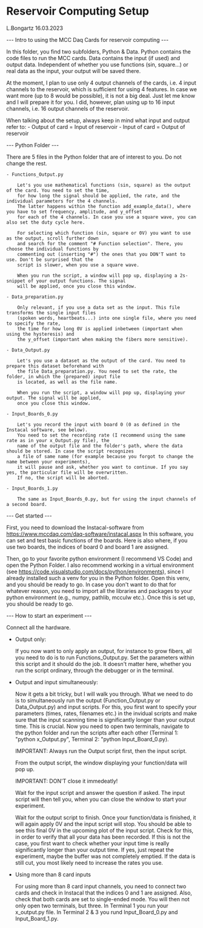 # Reservoir Computing Setup

L.Bongartz 16.03.2023

--- Intro to using the MCC Daq Cards for reservoir computing ---

In this folder, you find two subfolders, Python & Data. Python contains the code files to run the MCC
cards. Data contains the input (if used) and output data. Independent of whether you use functions
(sin, square...) or real data as the input, your output will be saved there.

At the moment, I plan to use only 4 output channels of the cards, i.e. 4 input channels to the reservoir, which is sufficient
for using 4 features. In case we want more (up to 8 would be possible), it is not a big deal. Just let me know and 
I will prepare it for you. I did, however, plan using up to 16 input channels, i.e. 16 output channels of the reservoir.

When talking about the setup, always keep in mind what input and output refer to:
	- Output of card = Input of reservoir
	- Input of card = Output of reservoir

--- Python Folder ---

There are 5 files in the Python folder that are of interest to you. Do not change the rest.

	- Functions_Output.py
		
		Let's you use mathematical functions (sin, square) as the output of the card. You need to set the time,
		for how long the signal should be applied, the rate, and the individual parameters for the 4 channels. 
		The latter happens within the function add_example_data(), where you have to set frequency, amplitude, and y_offset
		for each of the 4 channels. In case you use a square wave, you can also set the duty cycle here.
		
		For selecting which function (sin, square or 0V) you want to use as the output, scroll further down
		and search for the comment "# Function selection". There, you choose the individual functions by
		commenting out (inserting "#") the ones that you DON'T want to use. Don't be surprised that the
		script is slower, when you use a square wave.

		When you run the script, a window will pop up, displaying a 2s-snippet of your output functions. The signal
		will be applied, once you close this window.

	- Data_preparation.py
		
		Only relevant, if you use a data set as the input. This file transforms the single input files
		(spoken words, heartbeats...) into one single file, where you need to specify the rate, 
		the time for how long 0V is applied inbetween (important when using the hysteresis) and
		the y_offset (important when making the fibers more sensitive).

	- Data_Output.py
		
		Let's you use a dataset as the output of the card. You need to prepare this dataset beforehand with
		the file Data_preparation.py. You need to set the rate, the folder, in which the (prepared) input file
		is located, as well as the file name. 		

		When you run the script, a window will pop up, displaying your output. The signal will be applied, 
		once you close this window.

	- Input_Boards_0.py
	
		Let's you record the input with board 0 (0 as defined in the Instacal software, see below).
		You need to set the recording rate (I recommend using the same rate as in your x_Output.py file), the
		name of the output file and the folder's path, where the data should be stored. In case the script recognizes
		a file of same name (for example because you forgot to change the name between your experiments), 
		it will pause and ask, whether you want to continue. If you say yes, the particular file will be overwritten. 
		If no, the script will be aborted.

	- Input_Boards_1.py
	
		The same as Input_Boards_0.py, but for using the input channels of a second board.


--- Get started ---

First, you need to download the Instacal-software from https://www.mccdaq.com/daq-software/instacal.aspx
In this software, you can set and test basic functions of the boards. Here is also where, if you use two boards, the indices
of board 0 and board 1 are assigned.

Then, go to your favorite python environment (I recommend VS Code) and open the Python Folder. I also recommend working
in a virtual environment (see https://code.visualstudio.com/docs/python/environments), since I already installed such a venv
for you in the Python folder. Open this venv, and you should be ready to go. In case you don't want to do that for
whatever reason, you need to import all the libraries and packages to your python environment (e.g., numpy, 
pathlib, mcculw etc.). Once this is set up, you should be ready to go.


--- How to start an experiment ---

Connect all the hardware.

- Output only:

	If you now want to only apply an output, for instance to grow fibers, all you need to do
	is to run Functions_Output.py. Set the parameters within this script and it should do the job. It doesn't matter 
	here, whether you run the script ordinary, through the debugger or in the terminal.

- Output and input simultaneously:

	Now it gets a bit tricky, but I will walk you through. What we need to do is to simultaneously run the output 
	(Function_Output.py or Data_Output.py) and input scripts. For this, you first want to specify your parameters (times, rates,
	filenames etc.) in the invidual scripts and make sure that the input scanning time is significantly longer than your output time. 
	This is crucial. Now you need to open two terminals, navigate to the python folder and run the scripts after each other (Terminal 1: 
	"python x_Output.py", Terminal 2: "python Input_Board_0.py). 
	
	IMPORTANT: Always run the Output script first, then the input script.

	From the output script, the window displaying your function/data will pop up. 

	IMPORTANT: DON'T close it immedeatly!

	Wait for the input script and answer the question if asked. The input script will then tell you, when you can close the window to start
	your experiment. 

	Wait for the output script to finish. Once your function/data is finished, it will again apply 0V and the input script will stop.
	You should be able to see this final 0V in the upcoming plot of the input script. Check for this, in order to verify that all your
	data has been recorded. If this is not the case, you first want to check whether your input time is really significantly
	longer than your output time. If yes, just repeat the experiment, maybe the buffer was not completely emptied. If the data is still 
	cut, you most likely need to increase the rates you use.

- Using more than 8 card inputs

	For using more than 8 card input channels, you need to connect two cards and check in Instacal that the indices 0 and 1 are
	assigned. Also, check that both cards are set to single-ended mode. You will then not only open two terminals, but three. In Terminal 1 you run your x_output.py file. In Terminal 2 & 3 you rund
	Input_Board_0.py and Input_Board_1.py. 
 

	




	


		 
